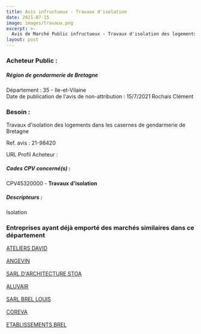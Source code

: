 ```yaml
---
title: Avis infructueux - Travaux d'isolation
date: 2021-07-15
image: images/travaux.png
excerpt: >-
  Avis de Marché Public infructueux - Travaux d'isolation des logements dans les casernes de gendarmerie de Bretagne
layout: post
---
```


### Acheteur Public :
##### Région de gendarmerie de Bretagne
Département : 35 - Ile-et-Vilaine<br/>
Date de publication de l'avis de non-attribution : 15/7/2021
Rochais Clément






### Besoin :

Travaux d'isolation des logements dans les casernes de gendarmerie de Bretagne

Ref. avis : 21-98420

URL Profil Acheteur : 

##### Codes CPV concerné(s) :
CPV45320000 - **Travaux d'isolation** <br/>

##### Descripteurs :
Isolation <br/>

### Entreprises ayant déjà emporté des marchés similaires dans ce département
<a href="/entreprise-546/siren-325664928">ATELIERS DAVID</a><br/><br/>
<a href="/entreprise-548/siren-332775006">ANGEVIN</a><br/><br/>
<a href="/entreprise-552/siren-383920881">SARL D'ARCHITECTURE STOA</a><br/><br/>
<a href="/entreprise-556/siren-403543796">ALUVAIR</a><br/><br/>
<a href="/entreprise-559/siren-423613454">SARL BREL LOUIS</a><br/><br/>
<a href="/entreprise-564/siren-478181118">COREVA</a><br/><br/>
<a href="/entreprise-582/siren-915980122">ETABLISSEMENTS BREL</a><br/><br/>
